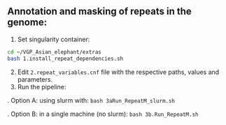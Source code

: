 ## Annotation and masking of repeats in the genome:
1) Set singularity container:
```bash
cd ~/VGP_Asian_elephant/extras
bash 1.install_repeat_dependencies.sh
```
2) Edit `2.repeat_variables.cnf` file with the respective paths, values and parameters.
3) Run the pipeline:

. Option A: using slurm with: `bash 3aRun_RepeatM_slurm.sh`

. Option B: in a single machine (no slurm): `bash 3b.Run_RepeatM.sh`
